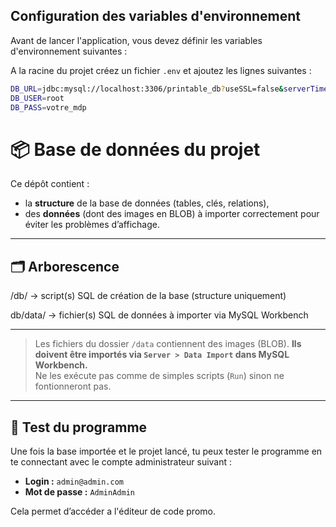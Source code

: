 ## Configuration des variables d'environnement

Avant de lancer l'application, vous devez définir les variables d'environnement suivantes :

A la racine du projet créez un fichier `.env` et ajoutez les lignes suivantes :
```bash
DB_URL=jdbc:mysql://localhost:3306/printable_db?useSSL=false&serverTimezone=UTC
DB_USER=root
DB_PASS=votre_mdp
```





# 📦 Base de données du projet

Ce dépôt contient :
- la **structure** de la base de données (tables, clés, relations),
- des **données** (dont des images en BLOB) à importer correctement pour éviter les problèmes d’affichage.

---

## 🗂 Arborescence

/db/ -> script(s) SQL de création de la base (structure uniquement)

db/data/ -> fichier(s) SQL de données à importer via MySQL Workbench



---

> Les fichiers du dossier `/data` contiennent des images (BLOB). **Ils doivent être importés via `Server > Data Import` dans MySQL Workbench.**  
> Ne les exécute pas comme de simples scripts (`Run`) sinon ne fontionneront pas.

---

## 🧪 Test du programme

Une fois la base importée et le projet lancé, tu peux tester le programme en te connectant avec le compte administrateur suivant :

- **Login :** `admin@admin.com`
- **Mot de passe :** `AdminAdmin`

Cela permet d’accéder a l'éditeur de code promo.